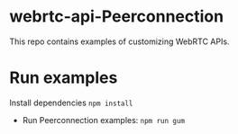 # webrtc-api-Peerconnection
This repo contains examples of customizing WebRTC APIs.

# Run examples

Install dependencies `npm install`

* Run Peerconnection examples: `npm run gum`
